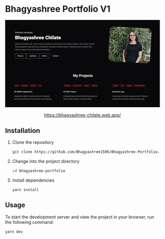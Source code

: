 # Bhagyashree Portfolio V1

<center>
    <img src="/public/cover.png" alt="Bhagyashree Portfolio" />
</center>

<center>

https://bhagyashree-chilate.web.app/

</center>



## Installation
1. Clone the repository
    ```bash 
    git clone https://github.com/Bhagyashree1506/Bhagyashree-Portfolio.git
    ```
2. Change into the project directory
    ```bash
    cd bhagyashree-portfolio
    ```
3. Install dependencies
    ```bash
    yarn install 
    ```

## Usage
To start the development server and view the project in your browser, run the following command:
```bash
yarn dev
